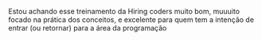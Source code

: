 Estou achando esse treinamento da Hiring coders muito bom, muuuito focado na prática dos conceitos, e excelente para quem tem a intenção de entrar (ou retornar) para a área da programação
